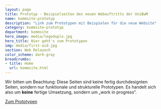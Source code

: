 ```yaml
---
layout: page
title: Prototyp - Beispielseiten des neuen Webauftritts der UniBwM
name: kommsite-prototyp
description: "Link zum Prototypen mit Beispielen für die neue Website"
category: kommsite-prototyp
department: kommsite
hero_image: media/legoduplo.jpg
hero_title: Hier geht's zum Prototypen
img: media/first-aid.jpg
section: Web Relaunch
color_scheme: dark-gray
breadcrumbs:
- title: Home
  url: kommsite.html
---
```



<p>Wir bitten um Beachtung: Diese Seiten sind keine fertig durchdesignten Seiten, sondern nur funktionale und strukturelle Prototypen. Es handelt sich also um <strong>keine</strong> fertige Umsetzung, sondern um „work in progress“.</p>


<a class="btn btn-lg btn-theme-colored" href="https://prototyp.rz.unibw-muenchen.de"><i class="fa fa-globe"></i> Zum Prototypen</a>
 

